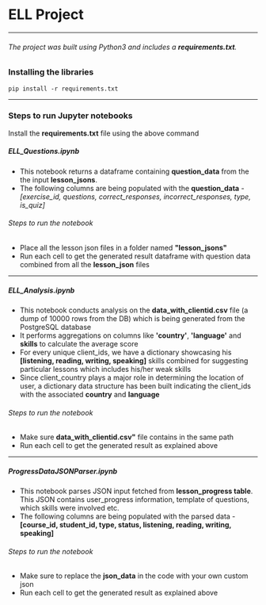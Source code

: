 # ELL Project
--- 
###### The project was built using Python3 and includes a **requirements.txt**. 
### Installing the libraries ###
    pip install -r requirements.txt
---
### Steps to run Jupyter notebooks ###
Install the **requirements.txt** file using the above command
##### **ELL_Questions.ipynb**
- This notebook returns a dataframe containing **question_data** from the the input **lesson_jsons**.
- The following columns are being populated with the **question_data** - *[exercise_id, questions, correct_responses, incorrect_responses, type, is_quiz]*
###### Steps to run the notebook
- Place all the lesson json files in a folder named **"lesson_jsons"**
- Run each cell to get the generated result dataframe with question data combined from all the **lesson_json** files
--- 
##### **ELL_Analysis.ipynb**
- This notebook conducts analysis on the **data_with_clientid.csv** file (a dump of 10000 rows from the DB) which is being generated from the PostgreSQL database
- It performs aggregations on columns like **'country'**, **'language'** and **skills** to calculate the average score 
- For every unique client_ids, we have a dictionary showcasing his **[listening, reading, writing, speaking]** skills combined for suggesting particular lessons which includes his/her weak skills
- Since client_country plays a major role in determining the location of user, a dictionary data structure has been built indicating the client_ids with the associated **country** and **language**
###### Steps to run the notebook
- Make sure **data_with_clientid.csv"** file contains in the same path
- Run each cell to get the generated result as explained above
---
##### **ProgressDataJSONParser.ipynb**
- This notebook parses JSON input fetched from **lesson_progress table**. This JSON contains user_progress information, template of questions, which skills were involved etc.
- The following columns are being populated with the parsed data - **[course_id, student_id, type, status, 	listening, reading, writing, speaking]**

###### Steps to run the notebook
- Make sure to replace the **json_data** in the code with your own custom json
- Run each cell to get the generated result as explained above
